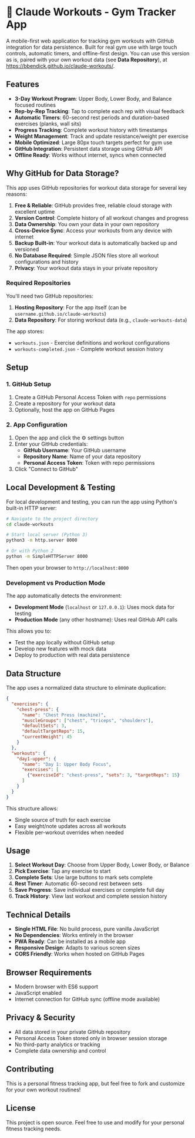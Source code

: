 # 💪 Claude Workouts - Gym Tracker App

A mobile-first web application for tracking gym workouts with GitHub integration for data persistence. Built for real gym use with large touch controls, automatic timers, and offline-first design. You can use this version as is, paired with your own workout data (see **Data Repository**), at https://bbendick.github.io/claude-workouts/.

## Features

- **3-Day Workout Program**: Upper Body, Lower Body, and Balance focused routines
- **Rep-by-Rep Tracking**: Tap to complete each rep with visual feedback
- **Automatic Timers**: 60-second rest periods and duration-based exercises (planks, wall sits)
- **Progress Tracking**: Complete workout history with timestamps
- **Weight Management**: Track and update resistance/weight per exercise
- **Mobile Optimized**: Large 80px touch targets perfect for gym use
- **GitHub Integration**: Persistent data storage using GitHub API
- **Offline Ready**: Works without internet, syncs when connected

## Why GitHub for Data Storage?

This app uses GitHub repositories for workout data storage for several key reasons:

1. **Free & Reliable**: GitHub provides free, reliable cloud storage with excellent uptime
2. **Version Control**: Complete history of all workout changes and progress
3. **Data Ownership**: You own your data in your own repository
4. **Cross-Device Sync**: Access your workouts from any device with internet
5. **Backup Built-in**: Your workout data is automatically backed up and versioned
6. **No Database Required**: Simple JSON files store all workout configurations and history
7. **Privacy**: Your workout data stays in your private repository

### Required Repositories

You'll need two GitHub repositories:

1. **Hosting Repository**: For the app itself (can be `username.github.io/claude-workouts`)
2. **Data Repository**: For storing workout data (e.g., `claude-workouts-data`)

The app stores:
- `workouts.json` - Exercise definitions and workout configurations
- `workouts-completed.json` - Complete workout session history

## Setup

### 1. GitHub Setup

1. Create a GitHub Personal Access Token with `repo` permissions
2. Create a repository for your workout data
3. Optionally, host the app on GitHub Pages

### 2. App Configuration

1. Open the app and click the ⚙️ settings button
2. Enter your GitHub credentials:
   - **GitHub Username**: Your GitHub username
   - **Repository Name**: Name of your data repository
   - **Personal Access Token**: Token with repo permissions
3. Click "Connect to GitHub"

## Local Development & Testing

For local development and testing, you can run the app using Python's built-in HTTP server:

```bash
# Navigate to the project directory
cd claude-workouts

# Start local server (Python 3)
python3 -m http.server 8000

# Or with Python 2
python -m SimpleHTTPServer 8000
```

Then open your browser to `http://localhost:8000`

### Development vs Production Mode

The app automatically detects the environment:

- **Development Mode** (`localhost` or `127.0.0.1`): Uses mock data for testing
- **Production Mode** (any other hostname): Uses real GitHub API calls

This allows you to:
- Test the app locally without GitHub setup
- Develop new features with mock data
- Deploy to production with real data persistence

## Data Structure

The app uses a normalized data structure to eliminate duplication:

```json
{
  "exercises": {
    "chest-press": {
      "name": "Chest Press (machine)",
      "muscleGroups": ["chest", "triceps", "shoulders"],
      "defaultSets": 3,
      "defaultTargetReps": 15,
      "currentWeight": 45
    }
  },
  "workouts": {
    "day1-upper": {
      "name": "Day 1: Upper Body Focus",
      "exercises": [
        {"exerciseId": "chest-press", "sets": 3, "targetReps": 15}
      ]
    }
  }
}
```

This structure allows:
- Single source of truth for each exercise
- Easy weight/note updates across all workouts
- Flexible per-workout overrides when needed

## Usage

1. **Select Workout Day**: Choose from Upper Body, Lower Body, or Balance
2. **Pick Exercise**: Tap any exercise to start
3. **Complete Sets**: Use large buttons to mark sets complete
4. **Rest Timer**: Automatic 60-second rest between sets
5. **Save Progress**: Save individual exercises or complete full day
6. **Track History**: View last workout and complete session history

## Technical Details

- **Single HTML File**: No build process, pure vanilla JavaScript
- **No Dependencies**: Works entirely in the browser
- **PWA Ready**: Can be installed as a mobile app
- **Responsive Design**: Adapts to various screen sizes
- **CORS Friendly**: Works when hosted on GitHub Pages

## Browser Requirements

- Modern browser with ES6 support
- JavaScript enabled
- Internet connection for GitHub sync (offline mode available)

## Privacy & Security

- All data stored in your private GitHub repository
- Personal Access Token stored only in browser session storage
- No third-party analytics or tracking
- Complete data ownership and control

## Contributing

This is a personal fitness tracking app, but feel free to fork and customize for your own workout routines!

## License

This project is open source. Feel free to use and modify for your personal fitness tracking needs.
